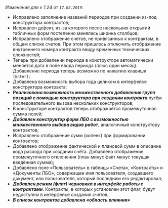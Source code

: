 _Изменения для v 1.24 от `17.02.2019`_:
- Исправлено заполнение названий периодов при создании из-под конструктора контрактов;
- Исправлен дефект, из-за которого после нескольких открытий табличных форм постепенно менялась ширина столбцов;
- Исправлено отображение счетов, не привязанных к контрактам, в общем списке счетов. При этом пришлось отключить отображение внутреннего номера контракта ввиду временных технических сложностей;
- Теперь при добавлении периода в конструкторе автоматически меняется дата в поле ввода периода (плюс один месяц). Добавление периода теперь возможно по нажатию клавиши `[Enter]`;
- Добавлена возможность выбора года целиком в интерфейсе конструктора контракта;
- ***Реализована возможность множественного добавления групп позиций с помощью конструктора при создании контракта*** путём последовательного вызова нескольких конструкторов;
- В конструкторе контрактов теперь отображается промежуточная сумма полей;
- ***Добавлен конструктор форм ЛБО с возможностью множественного выбора видов работ***, аналогичный конструктору контрактов;
- Исправлено отображение сумм (копеек) при формировании контрактов;
- Добавлено отображение фактической и плановой сумм в описание кода расхода при создании счёта. Добавлено отображение промежуточного отклонения (план минус факт минус текущая введённая сумма);
- Добавлено поле «Пользователь» в таблицы «Счета», «Контракты» и «Документы ЛБО», содержащее имя пользователя, создавшего документ, или пользователя, который последним его редактировал;
- ***Добавлен режим (флаг) черновика в интерфейс работы с контрактами***. Контракты, в которых установлен этот флаг, будут недоступны в интерфейсе создания счетов;
- ***В список контрактов добавлена «область влияния»***
